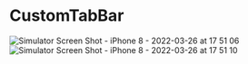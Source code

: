 # CustomTabBar

![Simulator Screen Shot - iPhone 8 - 2022-03-26 at 17 51 06](https://user-images.githubusercontent.com/102160659/160247273-b8e336c0-0fc2-4293-8d01-a6af3cf0c00b.png) ![Simulator Screen Shot - iPhone 8 - 2022-03-26 at 17 51 10](https://user-images.githubusercontent.com/102160659/160247274-34514134-7acb-47e1-b7f6-b9ba0801d3b2.png)
